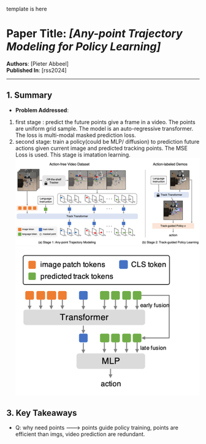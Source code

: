 template is here
# Paper Title: *[Any-point Trajectory Modeling for Policy Learning]*  
**Authors**: [Pieter Abbeel]  
**Published In**: [rss2024]  

---

## 1. Summary
- **Problem Addressed**: 
1. first stage : predict the future points give a frame in a video. The points are uniform grid sample. The model is an auto-regressive transformer. The loss is multi-modal masked prediction loss.
2. second stage: train a policy(could be MLP/ diffusion) to prediction future actions given current image and predicted tracking points. The MSE Loss is used. This stage is imatation learning.
![这是图片](/embodied_ai/r_l/imgs/atm_rss2024.png  "main_arch")
![这是图片](/embodied_ai/r_l/imgs/atm_rss2024_2.png  "policy ")




## 3. Key Takeaways
- Q: why need points ---> points guide policy training, points are efficient than imgs, video prediction are redundant.

